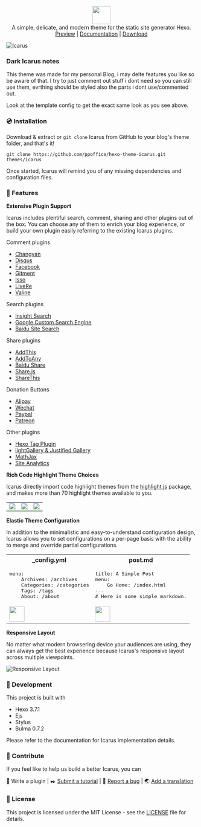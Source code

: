 <p align="center" class="has-mb-6">
<img class="not-gallery-item" height="48" src="http://ppoffice.github.io/hexo-theme-icarus/images/logo.svg">
<br> A simple, delicate, and modern theme for the static site generator Hexo.
<br>
<a href="http://ppoffice.github.io/hexo-theme-icarus/">Preview</a> |
<a href="http://ppoffice.github.io/hexo-theme-icarus/categories/">Documentation</a> |
<a href="https://github.com/ppoffice/hexo-theme-icarus/archive/master.zip">Download</a>
<br>
</p>

![Icarus](https://i.imgur.com/DX2kJxq.png "Icarus Preview")

### Dark Icarus notes

This theme was made for my personal Blog, i may delte features you like so be aware of that. I try to just comment out stuff i dont need so you can still use them, evrthing should be styled also the parts i dont use/commented out.

Look at the template config to get the exact same look as you see above.

### :cd: Installation

Download & extract or `git clone` Icarus from GitHub to your blog's theme folder, and that's it!

```shell
git clone https://github.com/ppoffice/hexo-theme-icarus.git themes/icarus
```

Once started, Icarus will remind you of any missing dependencies and configuration files.

### :gift: Features

**Extensive Plugin Support**

Icarus includes plentiful search, comment, sharing and other plugins out of the box. You can choose any of them to enrich your
blog experience, or build your own plugin easily referring to the existing Icarus plugins.

Comment plugins

- [Changyan](http://ppoffice.github.io/hexo-theme-icarus/Plugins/Comment/changyan-comment-plugin/)
- [Disqus](http://ppoffice.github.io/hexo-theme-icarus/Plugins/Comment/disqus-comment-plugin/)
- [Facebook](http://ppoffice.github.io/hexo-theme-icarus/Plugins/Comment/facebook-comment-plugin/)
- [Gitment](http://ppoffice.github.io/hexo-theme-icarus/Plugins/Comment/gitment-comment-plugin/)
- [Isso](http://ppoffice.github.io/hexo-theme-icarus/Plugins/Comment/isso-comment-plugin/)
- [LiveRe](http://ppoffice.github.io/hexo-theme-icarus/Plugins/Comment/livere-comment-plugin/)
- [Valine](http://ppoffice.github.io/hexo-theme-icarus/Plugins/Comment/valine-comment-plugin/)

Search plugins

- [Insight Search](http://ppoffice.github.io/hexo-theme-icarus/Plugins/Search/insight-search-plugin/)
- [Google Custom Search Engine](http://ppoffice.github.io/hexo-theme-icarus/Plugins/Search/google-cse-plugin/)
- [Baidu Site Search](http://ppoffice.github.io/hexo-theme-icarus/Plugins/Search/baidu-search-plugin/)

Share plugins

- [AddThis](http://ppoffice.github.io/hexo-theme-icarus/Plugins/Share/addthis-share-plugin/)
- [AddToAny](http://ppoffice.github.io/hexo-theme-icarus/Plugins/Share/addtoany-share-plugin/)
- [Baidu Share](http://ppoffice.github.io/hexo-theme-icarus/Plugins/Share/baidu-share-plugin/)
- [Share.js](http://ppoffice.github.io/hexo-theme-icarus/Plugins/Share/share-js-share-plugin/)
- [ShareThis](http://ppoffice.github.io/hexo-theme-icarus/Plugins/Share/sharethis-share-plugin/)

Donation Buttons

- [Alipay](http://ppoffice.github.io/hexo-theme-icarus/Plugins/Donation/making-money-off-your-blog-with-donation-buttons/#Alipay)
- [Wechat](http://ppoffice.github.io/hexo-theme-icarus/Plugins/Donation/making-money-off-your-blog-with-donation-buttons/#Wechat)
- [Paypal](http://ppoffice.github.io/hexo-theme-icarus/Plugins/Donation/making-money-off-your-blog-with-donation-buttons/#Paypal)
- [Patreon](http://ppoffice.github.io/hexo-theme-icarus/Plugins/Donation/making-money-off-your-blog-with-donation-buttons/#Patreon)

Other plugins

- [Hexo Tag Plugin](http://ppoffice.github.io/hexo-theme-icarus/Configuration/Posts/hexo-built-in-tag-helpers/)
- [lightGallery & Justified Gallery](http://ppoffice.github.io/hexo-theme-icarus/Plugins/General/gallery-plugin/)
- [MathJax](http://ppoffice.github.io/hexo-theme-icarus/Plugins/General/mathjax-plugin/)
- [Site Analytics](http://ppoffice.github.io/hexo-theme-icarus/Plugins/General/site-analytics-plugin/)

**Rich Code Highlight Theme Choices**

Icarus directly import code highlight themes from the [highlight.js](https://highlightjs.org/) package, and makes more than
70 highlight themes available to you.

<table>
    <tr>
        <td><img src="http://ppoffice.github.io/hexo-theme-icarus/gallery/code-highlight/atom-one-light.png"></td>
        <td><img src="http://ppoffice.github.io/hexo-theme-icarus/gallery/code-highlight/monokai.png"></td>
        <td><img src="http://ppoffice.github.io/hexo-theme-icarus/gallery/code-highlight/androidstudio.png"></td>
    </tr>
</table>

**Elastic Theme Configuration**

In addition to the minimalistic and easy-to-understand configuration design, Icarus allows you to set configurations on a
per-page basis with the ability to merge and override partial configurations.

<div>
<table>
    <tr>
        <th>_config.yml</th>
        <th>post.md</th>
    </tr>
    <tr>
        <td>
            <pre>menu:
    Archives: /archives
    Categories: /categories
    Tags: /tags
    About: /about</pre>
        </td>
        <td>
            <pre>title: A Simple Post
menu:
    Go Home: /index.html
---
# Here is some simple markdown.</pre>
        </td>
    </tr>
    <tr>
        <td><img height="40" src="http://ppoffice.github.io/hexo-theme-icarus/gallery/navbar/main-config.png"></td>
        <td><img height="40" src="http://ppoffice.github.io/hexo-theme-icarus/gallery/navbar/post-config.png"></td>
    </tr>
</table>
</div>

**Responsive Layout**

No matter what modern browsering device your audiences are using, they can always get the best experience because Icarus's responsive
layout across multiple viewpoints.

![Responsive Layout](http://ppoffice.github.io/hexo-theme-icarus/gallery/responsive.png)

### :hammer: Development

This project is built with

- Hexo 3.7.1
- Ejs
- Stylus
- Bulma 0.7.2

Please refer to the documentation for Icarus implementation details.

### :tada: Contribute

If you feel like to help us build a better Icarus, you can

:electric_plug: Write a plugin |
:black_nib: <a href="https://github.com/ppoffice/hexo-theme-icarus/new/site/source/_posts">Submit a tutorial</a> |
:triangular_flag_on_post: <a href="https://github.com/ppoffice/hexo-theme-icarus/issues/new">Report a bug</a> |
:earth_asia: <a href="https://github.com/ppoffice/hexo-theme-icarus/tree/master/languages">Add a translation</a>

### :memo: License

This project is licensed under the MIT License - see the [LICENSE](https://github.com/ppoffice/hexo-theme-icarus/blob/master/LICENSE) file for details.
